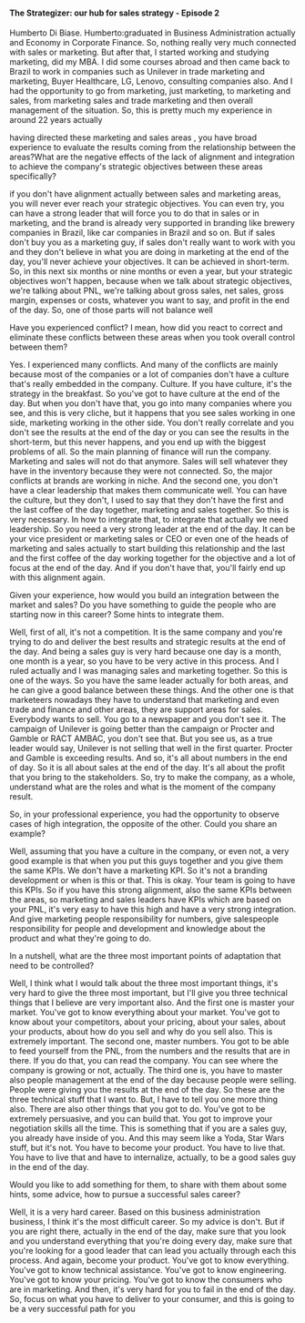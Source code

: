 #### The Strategizer: our hub for sales strategy - Episode 2

Humberto Di Biase. Humberto:graduated in Business Administration actually and Economy in Corporate Finance. So, nothing really very much connected with sales or marketing. But after that, I started working and studying marketing, did my MBA. I did some courses abroad and then came back to Brazil to work in companies such as Unilever in trade marketing and marketing, Buyer Healthcare, LG, Lenovo, consulting companies also. And I had the opportunity to go from marketing, just marketing, to marketing and sales, from marketing sales and trade marketing and then overall management of the situation. So, this is pretty much my experience in around 22 years actually



having directed these marketing and sales areas , you have broad experience to evaluate the results coming from the relationship between the areas?What are the negative effects of the lack of alignment and integration to achieve the company's strategic objectives between these areas specifically? 

if you don't have alignment actually between sales and marketing areas, you will never ever reach your strategic objectives. You can even try, you can have a strong leader that will force you to do that in sales or in marketing, and the brand is already very supported in branding like brewery companies in Brazil, like car companies in Brazil and so on. But if sales don't buy you as a marketing guy, if sales don't really want to work with you and they don't believe in what you are doing in marketing at the end of the day, you'll never achieve your objectives. It can be achieved in short-term. So, in this next six months or nine months or even a year, but your strategic objectives won't happen, because when we talk about strategic objectives, we're talking about PNL, we're talking about gross sales, net sales, gross margin, expenses or costs, whatever you want to say, and profit in the end of the day. So, one of those parts will not balance well



Have you experienced conflict? I mean, how did you react to correct and eliminate these conflicts between these areas when you took overall control between them? 

Yes. I experienced many conflicts. And many of the conflicts are mainly because most of the companies or a lot of companies don't have a culture that's really embedded in the company. Culture. If you have culture, it's the strategy in the breakfast. So you've got to have culture at the end of the day. But when you don't have that, you go into many companies where you see, and this is very cliche, but it happens that you see sales working in one side, marketing working in the other side. You don't really correlate and you don't see the results at the end of the day or you can see the results in the short-term, but this never happens, and you end up with the biggest problems of all. So the main planning of finance will run the company. Marketing and sales will not do that anymore. Sales will sell whatever they have in the inventory because they were not connected. So, the major conflicts at brands are working in niche. And the second one, you don't have a clear leadership that makes them communicate well. You can have the culture, but they don't, I used to say that they don't have the first and the last coffee of the day together, marketing and sales together. So this is very necessary. In how to integrate that, to integrate that actually we need leadership. So you need a very strong leader at the end of the day. It can be your vice president or marketing sales or CEO or even one of the heads of marketing and sales actually to start building this relationship and the last and the first coffee of the day working together for the objective and a lot of focus at the end of the day. And if you don't have that, you'll fairly end up with this alignment again.



Given your experience, how would you build an integration between the market and sales? Do you have something to guide the people who are starting now in this career? Some hints to integrate them. 

Well, first of all, it's not a competition. It is the same company and you're trying to do and deliver the best results and strategic results at the end of the day. And being a sales guy is very hard because one day is a month, one month is a year, so you have to be very active in this process. And I ruled actually and I was managing sales and marketing together. So this is one of the ways. So you have the same leader actually for both areas, and he can give a good balance between these things. And the other one is that marketeers nowadays they have to understand that marketing and even trade and finance and other areas, they are support areas for sales. Everybody wants to sell. You go to a newspaper and you don't see it. The campaign of Unilever is going better than the campaign or Procter and Gamble or RACT AMBAC, you don't see that. But you see us, as a true leader would say, Unilever is not selling that well in the first quarter. Procter and Gamble is exceeding results. And so, it's all about numbers in the end of day. So it is all about sales at the end of the day. It's all about the profit that you bring to the stakeholders. So, try to make the company, as a whole, understand what are the roles and what is the moment of the company result. 



So, in your professional experience, you had the opportunity to observe cases of high integration, the opposite of the other. Could you share an example? 

Well, assuming that you have a culture in the company, or even not, a very good example is that when you put this guys together and you give them the same KPIs. We don't have a marketing KPI. So it's not a branding development or when is this or that. This is okay. Your team is going to have this KPIs. So if you have this strong alignment, also the same KPIs between the areas, so marketing and sales leaders have KPIs which are based on your PNL, it's very easy to have this high and have a very strong integration. And give marketing people responsibility for numbers, give salespeople responsibility for people and development and knowledge about the product and what they're going to do.

In a nutshell, what are the three most important points of adaptation that need to be controlled? 

Well, I think what I would talk about the three most important things, it's very hard to give the three most important, but I'll give you three technical things that I believe are very important also. And the first one is master your market. You've got to know everything about your market. You've got to know about your competitors, about your pricing, about your sales, about your products, about how do you sell and why do you sell also. This is extremely important. The second one, master numbers. You got to be able to feed yourself from the PNL, from the numbers and the results that are in there. If you do that, you can read the company. You can see where the company is growing or not, actually. The third one is, you have to master also people management at the end of the day because people were selling. People were giving you the results at the end of the day. So these are the three technical stuff that I want to. But, I have to tell you one more thing also. There are also other things that you got to do. You've got to be extremely persuasive, and you can build that. You got to improve your negotiation skills all the time. This is something that if you are a sales guy, you already have inside of you. And this may seem like a Yoda, Star Wars stuff, but it's not. You have to become your product. You have to live that. You have to live that and have to internalize, actually, to be a good sales guy in the end of the day.

Would you like to add something for them, to share with them about some hints, some advice, how to pursue a successful sales career? 

Well, it is a very hard career. Based on this business administration business, I think it's the most difficult career. So my advice is don't. But if you are right there, actually in the end of the day, make sure that you look and you understand everything that you're doing every day, make sure that you're looking for a good leader that can lead you actually through each this process. And again, become your product. You've got to know everything. You've got to know technical assistance. You've got to know engineering. You've got to know your pricing. You've got to know the consumers who are in marketing. And then, it's very hard for you to fail in the end of the day. So, focus on what you have to deliver to your consumer, and this is going to be a very successful path for you